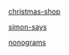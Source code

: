 [christmas-shop](https://rolling-scopes-school.github.io/artsemrogovenko-JSFE2024Q4/christmas-shop/home.html)

[simon-says](https://rolling-scopes-school.github.io/artsemrogovenko-JSFE2024Q4/simon-says/)

[nonograms](https://rolling-scopes-school.github.io/artsemrogovenko-JSFE2024Q4/nonograms/)
